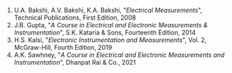 1. U.A. Bakshi, A.V. Bakshi, K.A. Bakshi, "<i>Electrical Measurements</i>", Technical Publications, First Edition, 2008<br>
2. J.B. Gupta, "<i>A Course in Electrical and Electronic Measurements & Instrumentation</i>",  S.K. Kataria & Sons, Fourteenth Edition, 2014<br>
3. H.S. Kalsi, "<i>Electronic Instrumentation and Measurements</i>", Vol. 2, McGraw-Hill, Fourth Edition, 2019<br>
4. A.K. Sawhney, "<i>A Course in Electrical and Electronic Measurements and Instrumentation</i>", Dhanpat Rai & Co., 2021
